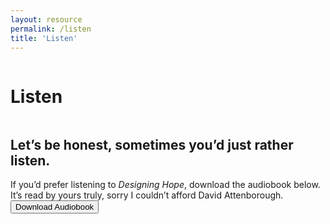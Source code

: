```yaml
---
layout: resource
permalink: /listen
title: 'Listen'
---
```


<div class="about-page">
<div class="row">
  <div class="column left">
  	<div><h1>Listen</h1></div>
  </div>
  <div class="column right">
    <div class="download-copy">
  	 <h2>Let’s be honest, sometimes you’d just rather listen.</h2>
  	 If you’d prefer listening to <em>Designing Hope</em>, download the audiobook below. It’s read by yours truly, sorry I couldn’t afford David Attenborough.<br/>
      <a href=""><button>Download Audiobook</button></a>
     </div> 
</div>
</div>
</div>

